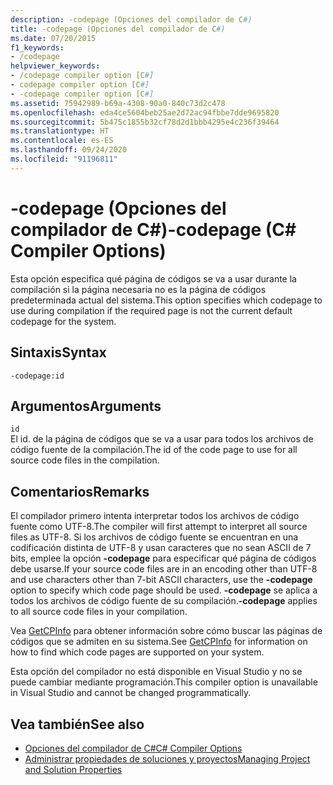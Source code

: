 ```yaml
---
description: -codepage (Opciones del compilador de C#)
title: -codepage (Opciones del compilador de C#)
ms.date: 07/20/2015
f1_keywords:
- /codepage
helpviewer_keywords:
- /codepage compiler option [C#]
- codepage compiler option [C#]
- -codepage compiler option [C#]
ms.assetid: 75942989-b69a-4308-90a0-840c73d2c478
ms.openlocfilehash: eda4ce5604beb25ae2d72ac94fbbe7dde9695820
ms.sourcegitcommit: 5b475c1855b32cf78d2d1bbb4295e4c236f39464
ms.translationtype: HT
ms.contentlocale: es-ES
ms.lasthandoff: 09/24/2020
ms.locfileid: "91196811"
---
```

# <a name="-codepage-c-compiler-options"></a><span data-ttu-id="e6035-103">-codepage (Opciones del compilador de C#)</span><span class="sxs-lookup"><span data-stu-id="e6035-103">-codepage (C# Compiler Options)</span></span>

<span data-ttu-id="e6035-104">Esta opción especifica qué página de códigos se va a usar durante la compilación si la página necesaria no es la página de códigos predeterminada actual del sistema.</span><span class="sxs-lookup"><span data-stu-id="e6035-104">This option specifies which codepage to use during compilation if the required page is not the current default codepage for the system.</span></span>  
  
## <a name="syntax"></a><span data-ttu-id="e6035-105">Sintaxis</span><span class="sxs-lookup"><span data-stu-id="e6035-105">Syntax</span></span>  
  
```console  
-codepage:id  
```  
  
## <a name="arguments"></a><span data-ttu-id="e6035-106">Argumentos</span><span class="sxs-lookup"><span data-stu-id="e6035-106">Arguments</span></span>  

 `id`  
 <span data-ttu-id="e6035-107">El id. de la página de códigos que se va a usar para todos los archivos de código fuente de la compilación.</span><span class="sxs-lookup"><span data-stu-id="e6035-107">The id of the code page to use for all source code files in the compilation.</span></span>  
  
## <a name="remarks"></a><span data-ttu-id="e6035-108">Comentarios</span><span class="sxs-lookup"><span data-stu-id="e6035-108">Remarks</span></span>  

 <span data-ttu-id="e6035-109">El compilador primero intenta interpretar todos los archivos de código fuente como UTF-8.</span><span class="sxs-lookup"><span data-stu-id="e6035-109">The compiler will first attempt to interpret all source files as UTF-8.</span></span> <span data-ttu-id="e6035-110">Si los archivos de código fuente se encuentran en una codificación distinta de UTF-8 y usan caracteres que no sean ASCII de 7 bits, emplee la opción **-codepage** para especificar qué página de códigos debe usarse.</span><span class="sxs-lookup"><span data-stu-id="e6035-110">If your source code files are in an encoding other than UTF-8 and use characters other than 7-bit ASCII characters, use the **-codepage** option to specify which code page should be used.</span></span> <span data-ttu-id="e6035-111">**-codepage** se aplica a todos los archivos de código fuente de su compilación.</span><span class="sxs-lookup"><span data-stu-id="e6035-111">**-codepage** applies to all source code files in your compilation.</span></span>  

 <span data-ttu-id="e6035-112">Vea [GetCPInfo](/windows/desktop/api/winnls/nf-winnls-getcpinfo) para obtener información sobre cómo buscar las páginas de códigos que se admiten en su sistema.</span><span class="sxs-lookup"><span data-stu-id="e6035-112">See [GetCPInfo](/windows/desktop/api/winnls/nf-winnls-getcpinfo) for information on how to find which code pages are supported on your system.</span></span>  
  
 <span data-ttu-id="e6035-113">Esta opción del compilador no está disponible en Visual Studio y no se puede cambiar mediante programación.</span><span class="sxs-lookup"><span data-stu-id="e6035-113">This compiler option is unavailable in Visual Studio and cannot be changed programmatically.</span></span>  
  
## <a name="see-also"></a><span data-ttu-id="e6035-114">Vea también</span><span class="sxs-lookup"><span data-stu-id="e6035-114">See also</span></span>

- [<span data-ttu-id="e6035-115">Opciones del compilador de C#</span><span class="sxs-lookup"><span data-stu-id="e6035-115">C# Compiler Options</span></span>](./index.md)
- [<span data-ttu-id="e6035-116">Administrar propiedades de soluciones y proyectos</span><span class="sxs-lookup"><span data-stu-id="e6035-116">Managing Project and Solution Properties</span></span>](/visualstudio/ide/managing-project-and-solution-properties)
